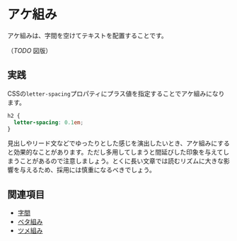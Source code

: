 # アケ組み

アケ組みは、字間を空けてテキストを配置することです。

（*TODO* 図版）

## 実践

CSSの`letter-spacing`プロパティにプラス値を指定することでアケ組みになります。

```css
h2 {
  letter-spacing: 0.1em;
}
```

見出しやリード文などでゆったりとした感じを演出したいとき、アケ組みにすると効果的なことがあります。ただし多用してしまうと間延びした印象を与えてしまうことがあるので注意しましょう。とくに長い文章では読むリズムに大きな影響を与えるため、採用には慎重になるべきでしょう。

## 関連項目

- [字間](./letter-space.md)
- [ベタ組み](./betagumi.md)
- [ツメ組み](./tsumegumi.md)

